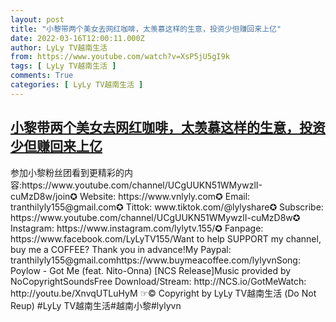 ```yaml
---
layout: post
title: "小黎带两个美女去网红咖啡，太羡慕这样的生意，投资少但赚回来上亿"
date: 2022-03-16T12:00:11.000Z
author: LyLy TV越南生活
from: https://www.youtube.com/watch?v=XsP5jU5gI9k
tags: [ LyLy TV越南生活 ]
comments: True
categories: [ LyLy TV越南生活 ]
---
```

<!--1647432011000-->
[小黎带两个美女去网红咖啡，太羡慕这样的生意，投资少但赚回来上亿](https://www.youtube.com/watch?v=XsP5jU5gI9k)
------

<div>
参加小黎粉丝团看到更精彩的内容:https://www.youtube.com/channel/UCgUUKN51WMywzlI-cuMzD8w/join✪ Website: https://www.vnlyly.com✪ Email: tranthilyly155@gmail.com✪ Tittok: www.tiktok.com/@lylyshare✪ Subscribe: https://www.youtube.com/channel/UCgUUKN51WMywzlI-cuMzD8w✪ Instagram: https://www.instagram.com/lylytv.155/✪  Fanpage: https://www.facebook.com/LyLyTV155/Want to help SUPPORT my channel, buy me a COFFEE?  Thank you in advance!My Paypal: tranthilyly155@gmail.comhttps://www.buymeacoffee.com/lylyvnSong: Poylow - Got Me (feat. Nito-Onna) [NCS Release]Music provided by NoCopyrightSoundsFree Download/Stream: http://NCS.io/GotMeWatch: http://youtu.be/XnvqUTLuHyM ☞© Copyright by LyLy TV越南生活 (Do Not Reup) #LyLy TV越南生活#越南小黎#lylyvn
</div>
